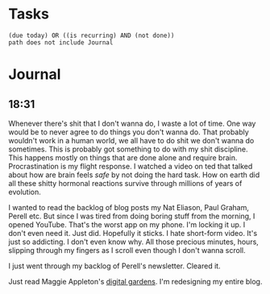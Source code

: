 # Tasks
```tasks
(due today) OR ((is recurring) AND (not done))
path does not include Journal
```
# Journal
## 18:31
Whenever there's shit that I don't wanna do, I waste a lot of time. One way would be to never agree to do things you don't wanna do. That probably wouldn't work in a human world, we all have to do shit we don't wanna do sometimes. This is probably got something to do with my shit discipline. This happens mostly on things that are done alone and require brain. Procrastination is my flight response. I watched a video on ted that talked about how are brain feels _safe_ by not doing the hard task. How on earth did all these shitty hormonal reactions survive through millions of years of evolution.

I wanted to read the backlog of blog posts my Nat Eliason, Paul Graham, Perell etc. But since I was tired from doing boring stuff from the morning, I opened YouTube. That's the worst app on my phone. I'm locking it up. I don't even need it. Just did. Hopefully it sticks. I hate short-form video. It's just so addicting. I don't even know why. All those precious minutes, hours, slipping through my fingers as I scroll even though I don't wanna scroll.

I just went through my backlog of Perell's newsletter. Cleared it.

Just read Maggie Appleton's [digital gardens](https://maggieappleton.com/garden-history#the-six-patterns-of-gardening). I'm redesigning my entire blog.